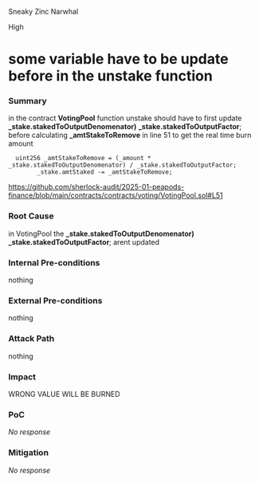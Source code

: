 Sneaky Zinc Narwhal

High

# some variable have to be update before in the unstake function

### Summary

in the contract **VotingPool** function unstake  should have to first update   **_stake.stakedToOutputDenomenator)**  **_stake.stakedToOutputFactor**; before  calculating **_amtStakeToRemove** in line 51 to get the real time burn amount    
```solidity
  uint256 _amtStakeToRemove = (_amount * _stake.stakedToOutputDenomenator) / _stake.stakedToOutputFactor;
        _stake.amtStaked -= _amtStakeToRemove;

```
https://github.com/sherlock-audit/2025-01-peapods-finance/blob/main/contracts/contracts/voting/VotingPool.sol#L51

### Root Cause

in VotingPool the   **_stake.stakedToOutputDenomenator)**  **_stake.stakedToOutputFactor**; arent updated 

### Internal Pre-conditions

nothing

### External Pre-conditions

nothing

### Attack Path

nothing

### Impact

WRONG VALUE WILL BE BURNED 

### PoC

_No response_

### Mitigation

_No response_